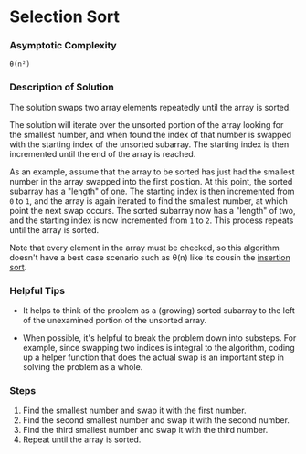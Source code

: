 # Selection Sort

### Asymptotic Complexity

    θ(n²)

### Description of Solution

The solution swaps two array elements repeatedly until the array is sorted.

The solution will iterate over the unsorted portion of the array looking for the smallest number, and when found the index of that number is swapped with the starting index of the unsorted subarray. The starting index is then incremented until the end of the array is reached.

As an example, assume that the array to be sorted has just had the smallest number in the array swapped into the first position.  At this point, the sorted subarray has a "length" of one.  The starting index is then incremented from `0` to `1`, and the array is again iterated to find the smallest number, at which point the next swap occurs.  The sorted subarray now has a "length" of two, and the starting index is now incremented from `1` to `2`. This process repeats until the array is sorted.

Note that every element in the array must be checked, so this algorithm doesn't have a best case scenario such as θ(n) like its cousin the [insertion sort].

### Helpful Tips

- It helps to think of the problem as a (growing) sorted subarray to the left of the unexamined portion of the unsorted array.

- When possible, it's helpful to break the problem down into substeps. For example, since swapping two indices is integral to the algorithm, coding up a helper function that does the actual swap is an important step in solving the problem as a whole.

### Steps

1. Find the smallest number and swap it with the first number.
2. Find the second smallest number and swap it with the second number.
3. Find the third smallest number and swap it with the third number.
4. Repeat until the array is sorted.

[insertion sort]:/sort/insertion

